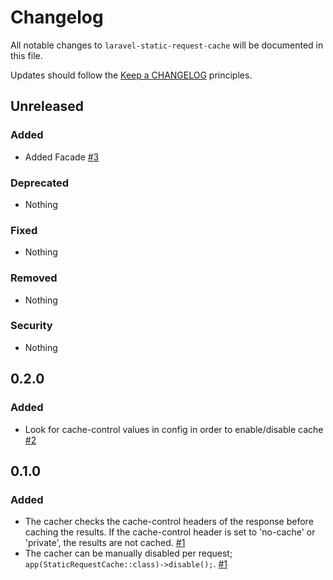 # Changelog

All notable changes to `laravel-static-request-cache` will be documented in this file.

Updates should follow the [Keep a CHANGELOG](http://keepachangelog.com/) principles.

## Unreleased

### Added
- Added Facade [#3](https://github.com/swisnl/laravel-static-request-cache/pull/3) 

### Deprecated
- Nothing

### Fixed
- Nothing

### Removed
- Nothing

### Security
- Nothing

## 0.2.0

### Added

- Look for cache-control values in config in order to enable/disable cache [#2](https://github.com/swisnl/laravel-static-request-cache/pull/2)

## 0.1.0

### Added
- The cacher checks the cache-control headers of the response before caching the results. If the cache-control header is set to 'no-cache' or 'private', the results are not cached. [#1](https://github.com/swisnl/laravel-static-request-cache/pull/1) 
- The cacher can be manually disabled per request; ``app(StaticRequestCache::class)->disable();``. [#1](https://github.com/swisnl/laravel-static-request-cache/pull/1) 
